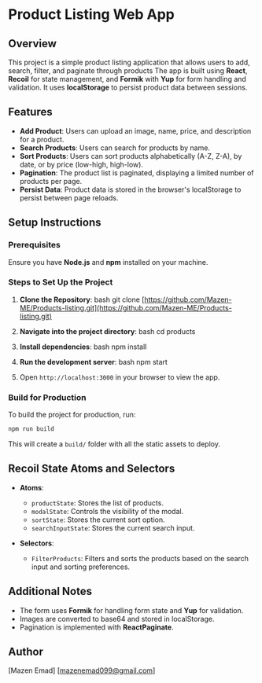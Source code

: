 
# Product Listing Web App

## Overview

This project is a simple product listing application that allows users to add, search, filter, and paginate through products
The app is built using **React**, **Recoil** for state management, and **Formik** with **Yup** for form handling and validation.
It uses **localStorage** to persist product data between sessions.

## Features

- **Add Product**: Users can upload an image, name, price, and description for a product.
- **Search Products**: Users can search for products by name.
- **Sort Products**: Users can sort products alphabetically (A-Z, Z-A), by date, or by price (low-high, high-low).
- **Pagination**: The product list is paginated, displaying a limited number of products per page.
- **Persist Data**: Product data is stored in the browser's localStorage to persist between page reloads.

## Setup Instructions

### Prerequisites

Ensure you have **Node.js** and **npm** installed on your machine.

### Steps to Set Up the Project

1. **Clone the Repository**:
   bash
    git clone [https://github.com/Mazen-ME/Products-listing.git](https://github.com/Mazen-ME/Products-listing.git)

2. **Navigate into the project directory**:
  bash
    cd products

3. **Install dependencies**:
  bash
    npm install

4. **Run the development server**:
  bash
    npm start

5. Open `http://localhost:3000` in your browser to view the app.

### Build for Production

To build the project for production, run:

```bash
npm run build
```

This will create a `build/` folder with all the static assets to deploy.

## Recoil State Atoms and Selectors

- **Atoms**:
  - `productState`: Stores the list of products.
  - `modalState`: Controls the visibility of the modal.
  - `sortState`: Stores the current sort option.
  - `searchInputState`: Stores the current search input.

- **Selectors**:
  - `FilterProducts`: Filters and sorts the products based on the search input and sorting preferences.

## Additional Notes

- The form uses **Formik** for handling form state and **Yup** for validation.
- Images are converted to base64 and stored in localStorage.
- Pagination is implemented with **ReactPaginate**.

## Author

[Mazen Emad]
[mazenemad099@gmail.com]
